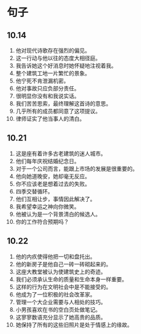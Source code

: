 # 句子

## 10.14
1. 他对现代诗歌存在强烈的偏见。
2. 这一行动与他以往的态度大相径庭。
3. 我告诉她这个好消息时她怀疑地注视着我。
4. 整个建筑工地一片繁忙的景象。
5. 他宁死不肯泄漏机密。
6. 他对事故只应负部分责任。
7. 很明显你没有和我说实话。
8. 我们苦苦思索，最终理解这首诗的意思。
9. 几乎所有的成员都同意了这项提议。
10. 律师证实了他当事人的清白。

## 10.21
1. 这是座有着许多古老建筑的迷人城市。
2. 他们每年庆祝结婚纪念日。
3. 对于一个公司而言，能跟上市场的发展是很重要的。
4. 他向她道晚安，她却毫无反应。
5. 你不应该老是想着过去的失败。
6. 四季交替循环。
7. 他们互相让步，事情因此解决了。
8. 我希望幸运之神向你微笑。
9. 他被认为是一个背景清白的候选人。
10. 你的工作符合预期吗？

## 10.22
1. 他的内疚使得他把一切和盘托出。
2. 他的新房子是他自己一砖一砖砌起来的。
3. 这座大教堂被认为使建筑史上的奇迹。
4. 我们必须承认生命的质量和生命本身一样重要。
5. 这样的行为在文明社会中是不能接受的。
6. 他成为了一位积极的社会改革家。
7. 管理一个大企业需要与人相处的技巧。
8. 小男孩喜欢在书的空白页处做笔记。
9. 这寥寥数语充分显示了她高贵的品质。
10. 她保持了所有的这些旧照片是处于情感上的缘故。